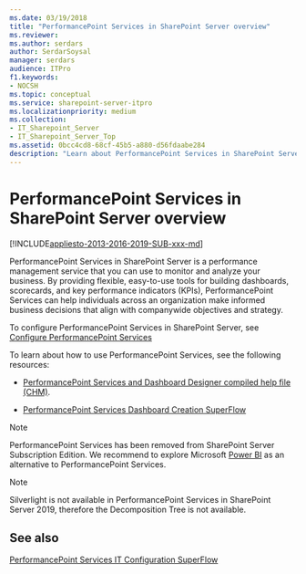 ```yaml
---
ms.date: 03/19/2018
title: "PerformancePoint Services in SharePoint Server overview"
ms.reviewer: 
ms.author: serdars
author: SerdarSoysal
manager: serdars
audience: ITPro
f1.keywords:
- NOCSH
ms.topic: conceptual
ms.service: sharepoint-server-itpro
ms.localizationpriority: medium
ms.collection:
- IT_Sharepoint_Server
- IT_Sharepoint_Server_Top
ms.assetid: 0bcc4cd8-68cf-45b5-a880-d56fdaabe284
description: "Learn about PerformancePoint Services in SharePoint Server."
---
```


# PerformancePoint Services in SharePoint Server overview

[!INCLUDE[appliesto-2013-2016-2019-SUB-xxx-md](../includes/appliesto-2013-2016-2019-SUB-xxx-md.md)]
  
PerformancePoint Services in SharePoint Server is a performance management service that you can use to monitor and analyze your business. By providing flexible, easy-to-use tools for building dashboards, scorecards, and key performance indicators (KPIs), PerformancePoint Services can help individuals across an organization make informed business decisions that align with companywide objectives and strategy. 
  
To configure PerformancePoint Services in SharePoint Server, see [Configure PerformancePoint Services](./configure-performancepoint-services.md)
  
To learn about how to use PerformancePoint Services, see the following resources:
  
- [PerformancePoint Services and Dashboard Designer compiled help file (CHM)](https://www.microsoft.com/download/details.aspx?id=55772).
    
- [PerformancePoint Services Dashboard Creation SuperFlow](https://go.microsoft.com/fwlink/p/?LinkId=226357)

> [!NOTE]
> PerformancePoint Services has been removed from SharePoint Server Subscription Edition. We recommend to explore Microsoft [Power BI](https://powerbi.microsoft.com/) as an alternative to PerformancePoint Services.

> [!NOTE]
> Silverlight is not available in PerformancePoint Services in SharePoint Server 2019, therefore the Decomposition Tree is not available.
    
## See also

[PerformancePoint Services IT Configuration SuperFlow](https://go.microsoft.com/fwlink/p/?LinkId=226358)

